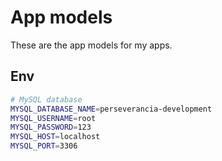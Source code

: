 # App models

These are the app models for my apps.

## Env

```bash
# MySQL database
MYSQL_DATABASE_NAME=perseverancia-development
MYSQL_USERNAME=root
MYSQL_PASSWORD=123
MYSQL_HOST=localhost
MYSQL_PORT=3306
```
